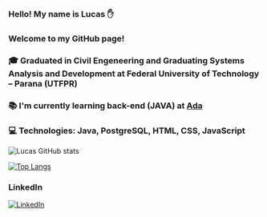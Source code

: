 ### Hello! My name is Lucas ✋ 
### Welcome to my GitHub page!
### 🎓 Graduated in Civil Engeneering and Graduating Systems Analysis and Development at Federal University of Technology – Parana (UTFPR)
### 📚 I'm currently  learning back-end (JAVA) at [Ada](https://ada.tech/)
### 💻 Technologies: Java, PostgreSQL, HTML, CSS, JavaScript


![Lucas GitHub stats](https://github-readme-stats.vercel.app/api?username=lucasbassetto&show_icons=true&theme=dracula)

[![Top Langs](https://github-readme-stats.vercel.app/api/top-langs/?username=lucasbassetto&layout=compact)](https://github.com/lucasbassetto/github-readme-stats)

### LinkedIn
[![LinkedIn](https://img.shields.io/badge/LinkedIn-0077B5?style=for-the-badge&logo=linkedin&logoColor=white)](https://https://www.linkedin.com/in/lucas-feliciano-bassetto-66704b191/)
